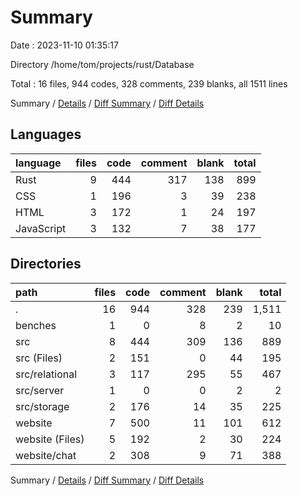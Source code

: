 # Summary

Date : 2023-11-10 01:35:17

Directory /home/tom/projects/rust/Database

Total : 16 files,  944 codes, 328 comments, 239 blanks, all 1511 lines

Summary / [Details](details.md) / [Diff Summary](diff.md) / [Diff Details](diff-details.md)

## Languages
| language | files | code | comment | blank | total |
| :--- | ---: | ---: | ---: | ---: | ---: |
| Rust | 9 | 444 | 317 | 138 | 899 |
| CSS | 1 | 196 | 3 | 39 | 238 |
| HTML | 3 | 172 | 1 | 24 | 197 |
| JavaScript | 3 | 132 | 7 | 38 | 177 |

## Directories
| path | files | code | comment | blank | total |
| :--- | ---: | ---: | ---: | ---: | ---: |
| . | 16 | 944 | 328 | 239 | 1,511 |
| benches | 1 | 0 | 8 | 2 | 10 |
| src | 8 | 444 | 309 | 136 | 889 |
| src (Files) | 2 | 151 | 0 | 44 | 195 |
| src/relational | 3 | 117 | 295 | 55 | 467 |
| src/server | 1 | 0 | 0 | 2 | 2 |
| src/storage | 2 | 176 | 14 | 35 | 225 |
| website | 7 | 500 | 11 | 101 | 612 |
| website (Files) | 5 | 192 | 2 | 30 | 224 |
| website/chat | 2 | 308 | 9 | 71 | 388 |

Summary / [Details](details.md) / [Diff Summary](diff.md) / [Diff Details](diff-details.md)